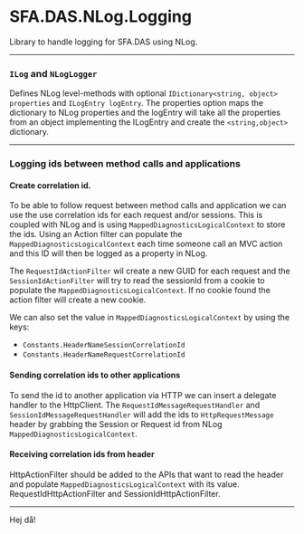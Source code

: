 # SFA.DAS.NLog.Logging

Library to handle logging for SFA.DAS using NLog.

---
### `ILog` and `NLogLogger`
Defines NLog level-methods with optional `IDictionary<string, object> properties` and `ILogEntry logEntry`. The properties option maps the dictionary to NLog properties and the logEntry will take all the properties from an object implementing the ILogEntry and create the `<string,object>` dictionary.

---
### Logging ids between method calls and applications 
#### Create correlation id. 
To be able to follow request between method calls and application we can use the use correlation ids for each request and/or sessions. This is coupled with NLog and is using `MappedDiagnosticsLogicalContext` to store the ids. 
Using an Action filter can populate the `MappedDiagnosticsLogicalContext` each time someone call an MVC action and this ID will then be logged as a property in NLog.  

The `RequestIdActionFilter` wil create a new GUID for each request and the `SessionIdActionFilter` will try to read the sessionId from a cookie to populate the `MappedDiagnosticsLogicalContext`. If no cookie found the action filter will create a new cookie. 

We can also set the value in `MappedDiagnosticsLogicalContext` by using the keys:  
* `Constants.HeaderNameSessionCorrelationId`  
* `Constants.HeaderNameRequestCorrelationId` 

#### Sending correlation ids to other applications
To send the id to another application via HTTP we can insert a delegate handler to the HttpClient. The `RequestIdMessageRequestHandler` and `SessionIdMessageRequestHandler` will add the ids to `HttpRequestMessage` header by grabbing the Session or Request id from NLog `MappedDiagnosticsLogicalContext`.

#### Receiving correlation ids from header
HttpActionFilter should be added to the APIs that want to read the header and populate `MappedDiagnosticsLogicalContext` with its value. 
RequestIdHttpActionFilter and SessionIdHttpActionFilter.

---
Hej då!
